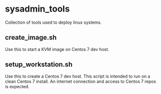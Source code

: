 # sysadmin_tools
Collection of tools used to deploy linux systems.

## create_image.sh
Use this to start a KVM image on Centos 7 dev host.

## setup_workstation.sh
Use this to create a Centos 7 dev host. This script is intended to run on a clean Centos 7 install. An internet connection and access to Centos 7 repos is expected.
